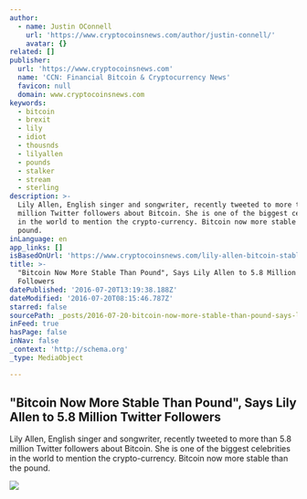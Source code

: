 ```yaml
---
author:
  - name: Justin OConnell
    url: 'https://www.cryptocoinsnews.com/author/justin-connell/'
    avatar: {}
related: []
publisher:
  url: 'https://www.cryptocoinsnews.com'
  name: 'CCN: Financial Bitcoin & Cryptocurrency News'
  favicon: null
  domain: www.cryptocoinsnews.com
keywords:
  - bitcoin
  - brexit
  - lily
  - idiot
  - thousnds
  - lilyallen
  - pounds
  - stalker
  - stream
  - sterling
description: >-
  Lily Allen, English singer and songwriter, recently tweeted to more than 5.8
  million Twitter followers about Bitcoin. She is one of the biggest celebrities
  in the world to mention the crypto-currency. Bitcoin now more stable than the
  pound.
inLanguage: en
app_links: []
isBasedOnUrl: 'https://www.cryptocoinsnews.com/lily-allen-bitcoin-stable-over-pound-twitter/'
title: >-
  "Bitcoin Now More Stable Than Pound", Says Lily Allen to 5.8 Million Twitter
  Followers
datePublished: '2016-07-20T13:19:38.188Z'
dateModified: '2016-07-20T08:15:46.787Z'
starred: false
sourcePath: _posts/2016-07-20-bitcoin-now-more-stable-than-pound-says-lily-allen-to-58.md
inFeed: true
hasPage: false
inNav: false
_context: 'http://schema.org'
_type: MediaObject

---
```

<article style=""><h1>"Bitcoin Now More Stable Than Pound", Says Lily Allen to 5.8 Million Twitter Followers</h1><p>Lily Allen, English singer and songwriter, recently tweeted to more than 5.8 million Twitter followers about Bitcoin. She is one of the biggest celebrities in the world to mention the crypto-currency. Bitcoin now more stable than the pound.</p><img src="https://www.cryptocoinsnews.com/wp-content/uploads/2016/07/Lily-Allen.jpg" /></article>